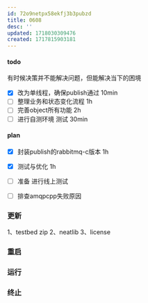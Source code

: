 ```yaml
---
id: 72o9netpx58ekfj3b3pubzd
title: 0608
desc: ''
updated: 1718030309476
created: 1717815903181
---
```


#### todo
有时候决策并不能解决问题，但能解决当下的困境
- [x] 改为单线程，确保publish通过 10min
- [ ] 整理业务和状态变化流程 1h
- [ ] 完善object所有功能 2h
- [ ] 进行自测环境 测试 30min

#### plan
- [x] 封装publish的rabbitmq-c版本 1h
- [x] 测试与优化 1h
- [ ] 准备 进行线上测试 
- [ ] 排查amqpcpp失败原因


### 更新
1、testbed zip
2、neatlib
3、license

### 重启


### 运行


### 终止

